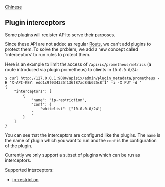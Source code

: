 <!--
#
# Licensed to the Apache Software Foundation (ASF) under one or more
# contributor license agreements.  See the NOTICE file distributed with
# this work for additional information regarding copyright ownership.
# The ASF licenses this file to You under the Apache License, Version 2.0
# (the "License"); you may not use this file except in compliance with
# the License.  You may obtain a copy of the License at
#
#     http://www.apache.org/licenses/LICENSE-2.0
#
# Unless required by applicable law or agreed to in writing, software
# distributed under the License is distributed on an "AS IS" BASIS,
# WITHOUT WARRANTIES OR CONDITIONS OF ANY KIND, either express or implied.
# See the License for the specific language governing permissions and
# limitations under the License.
#
-->

[Chinese](zh-cn/plugin-interceptors.md)

## Plugin interceptors

Some plugins will register API to serve their purposes.

Since these API are not added as regular [Route](admin-api.md), we can't add
plugins to protect them. To solve the problem, we add a new concept called 'interceptors'
to run rules to protect them.

Here is an example to limit the access of `/apisix/prometheus/metrics` (a route introduced via plugin prometheus)
to clients in `10.0.0.0/24`:

```shell
$ curl http://127.0.0.1:9080/apisix/admin/plugin_metadata/prometheus -H 'X-API-KEY: edd1c9f034335f136f87ad84b625c8f1' -i -X PUT -d '
{
    "interceptors": [
        {
            "name": "ip-restriction",
            "conf": {
                "whitelist": ["10.0.0.0/24"]
            }
        }
    ]
}
```

You can see that the interceptors are configured like the plugins. The `name` is
the name of plugin which you want to run and the `conf` is the configuration of the
plugin.

Currently we only support a subset of plugins which can be run as interceptors.

Supported interceptors:

* [ip-restriction](./plugins/ip-restriction.md)

